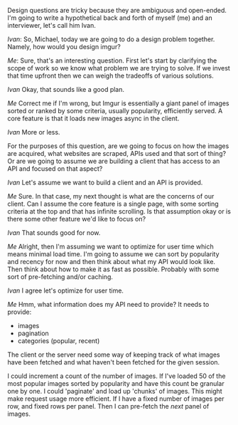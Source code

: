 Design questions are tricky because they are ambiguous and open-ended. I'm going to write a hypothetical back and forth of myself (me) and an interviewer, let's call him Ivan.

*Ivan*: So, Michael, today we are going to do a design problem together. Namely, how would you design imgur?

*Me*: Sure, that's an interesting question. First let's start by clarifying the scope of work so we know what problem we are trying to solve. If we invest that time upfront then we can weigh the tradeoffs of various solutions.

*Ivan* Okay, that sounds like a good plan.

*Me* Correct me if I'm wrong, but Imgur is essentially a giant panel of images sorted or ranked by some criteria, usually popularity, efficiently served. A core feature is that it loads new images async in the client.

*Ivan* More or less.

For the purposes of this question, are we going to focus on how the images are acquired, what websites are scraped, APIs used and that sort of thing? Or are we going to assume we are building a client that has access to an API and focused on that aspect?

*Ivan* Let's assume we want to build a client and an API is provided.

*Me* Sure. In that case, my next thought is what are the concerns of our client. Can I assume the core feature is a single page, with some sorting criteria at the top and that has infinite scrolling. Is that assumption okay or is there some other feature we'd like to focus on?

*Ivan* That sounds good for now.

*Me* Alright, then I'm assuming we want to optimize for user time which means minimal load time. I'm going to assume we can sort by popularity and recency for now and then think about what my API would look like. Then think about how to make it as fast as possible. Probably with some sort of pre-fetching and/or caching.

*Ivan* I agree let's optimize for user time.

*Me* Hmm, what information does my API need to provide? It needs to provide:
- images
- pagination
- categories (popular, recent)

The client or the server need some way of keeping track of what images have been fetched and what haven't been fetched for the given session.

I could increment a count of the number of images. If I've loaded 50 of the most popular images sorted by popularity and have this count be granular one by one. I could 'paginate' and load up 'chunks' of images. This might make request usage more efficient. If I have a fixed number of images per row, and fixed rows per panel. Then I can pre-fetch the *next* panel of images.
